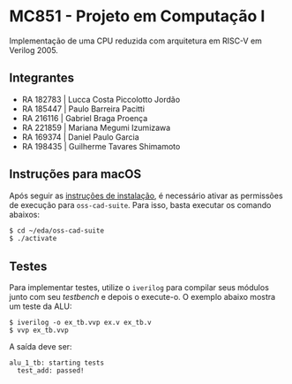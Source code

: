 # MC851 - Projeto em Computação I
Implementação de uma CPU reduzida com arquitetura em RISC-V em Verilog 2005.

## Integrantes

- RA 182783 | Lucca Costa Piccolotto Jordão
- RA 185447 | Paulo Barreira Pacitti
- RA 216116 | Gabriel Braga Proença
- RA 221859 | Mariana Megumi Izumizawa
- RA 169374 | Daniel Paulo Garcia
- RA 198435 | Guilherme Tavares Shimamoto

## Instruções para macOS
Após seguir as [instruções de instalação](https://www.ic.unicamp.br/~rodolfo/Cursos/mc851/2023s2/instalacao/), é necessário ativar as permissões de execução para `oss-cad-suite`. Para isso, basta executar os comando abaixos:
```bash
$ cd ~/eda/oss-cad-suite
$ ./activate
```
## Testes
Para implementar testes, utilize o `iverilog` para compilar seus módulos junto com seu _testbench_ e depois o execute-o. O exemplo abaixo mostra um teste da ALU:
```
$ iverilog -o ex_tb.vvp ex.v ex_tb.v
$ vvp ex_tb.vvp
```
A saída deve ser:
```
alu_1_tb: starting tests
  test_add: passed!
```
